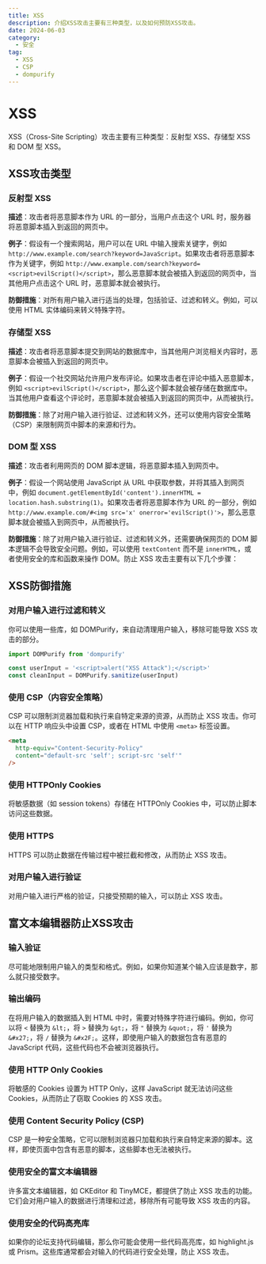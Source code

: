 ```yaml
---
title: XSS
description: 介绍XSS攻击主要有三种类型，以及如何预防XSS攻击。
date: 2024-06-03
category:
  - 安全
tag:
  - XSS
  - CSP
  - dompurify
---
```


# XSS

XSS（Cross-Site Scripting）攻击主要有三种类型：反射型 XSS、存储型 XSS 和 DOM 型 XSS。

## XSS攻击类型

### **反射型 XSS**

**描述**：攻击者将恶意脚本作为 URL 的一部分，当用户点击这个 URL 时，服务器将恶意脚本插入到返回的网页中。

**例子**：假设有一个搜索网站，用户可以在 URL 中输入搜索关键字，例如 `http://www.example.com/search?keyword=JavaScript`。如果攻击者将恶意脚本作为关键字，例如 `http://www.example.com/search?keyword=<script>evilScript()</script>`，那么恶意脚本就会被插入到返回的网页中，当其他用户点击这个 URL 时，恶意脚本就会被执行。

**防御措施**：对所有用户输入进行适当的处理，包括验证、过滤和转义。例如，可以使用 HTML 实体编码来转义特殊字符。

### **存储型 XSS**

**描述**：攻击者将恶意脚本提交到网站的数据库中，当其他用户浏览相关内容时，恶意脚本会被插入到返回的网页中。

**例子**：假设一个社交网站允许用户发布评论。如果攻击者在评论中插入恶意脚本，例如 `<script>evilScript()</script>`，那么这个脚本就会被存储在数据库中。当其他用户查看这个评论时，恶意脚本就会被插入到返回的网页中，从而被执行。

**防御措施**：除了对用户输入进行验证、过滤和转义外，还可以使用内容安全策略（CSP）来限制网页中脚本的来源和行为。

### **DOM 型 XSS**

**描述**：攻击者利用网页的 DOM 脚本逻辑，将恶意脚本插入到网页中。

**例子**：假设一个网站使用 JavaScript 从 URL 中获取参数，并将其插入到网页中，例如 `document.getElementById('content').innerHTML = location.hash.substring(1)`。如果攻击者将恶意脚本作为 URL 的一部分，例如 `http://www.example.com/#<img src='x' onerror='evilScript()'>`，那么恶意脚本就会被插入到网页中，从而被执行。

**防御措施**：除了对用户输入进行验证、过滤和转义外，还需要确保网页的 DOM 脚本逻辑不会导致安全问题。例如，可以使用 `textContent` 而不是 `innerHTML`，或者使用安全的库和函数来操作 DOM。防止 XSS 攻击主要有以下几个步骤：

## XSS防御措施

### **对用户输入进行过滤和转义**

你可以使用一些库，如 DOMPurify，来自动清理用户输入，移除可能导致 XSS 攻击的部分。

```js
import DOMPurify from 'dompurify'

const userInput = '<script>alert("XSS Attack");</script>'
const cleanInput = DOMPurify.sanitize(userInput)
```

### **使用 CSP（内容安全策略）**

CSP 可以限制浏览器加载和执行来自特定来源的资源，从而防止 XSS 攻击。你可以在 HTTP 响应头中设置 CSP，或者在 HTML 中使用 `<meta>` 标签设置。

```html
<meta
  http-equiv="Content-Security-Policy"
  content="default-src 'self'; script-src 'self'"
/>
```

### **使用 HTTPOnly Cookies**

将敏感数据（如 session tokens）存储在 HTTPOnly Cookies 中，可以防止脚本访问这些数据。

### **使用 HTTPS**

HTTPS 可以防止数据在传输过程中被拦截和修改，从而防止 XSS 攻击。

### **对用户输入进行验证**

对用户输入进行严格的验证，只接受预期的输入，可以防止 XSS 攻击。

## **富文本编辑器防止XSS攻击**

### **输入验证**

尽可能地限制用户输入的类型和格式。例如，如果你知道某个输入应该是数字，那么就只接受数字。

### **输出编码**

在将用户输入的数据插入到 HTML 中时，需要对特殊字符进行编码。例如，你可以将 `<` 替换为 `&lt;`，将 `>` 替换为 `&gt;`，将 `"` 替换为 `&quot;`，将 `'` 替换为 `&#x27;`，将 `/` 替换为 `&#x2F;`。这样，即使用户输入的数据包含有恶意的 JavaScript 代码，这些代码也不会被浏览器执行。

### **使用 HTTP Only Cookies**

将敏感的 Cookies 设置为 HTTP Only，这样 JavaScript 就无法访问这些 Cookies，从而防止了窃取 Cookies 的 XSS 攻击。

### **使用 Content Security Policy (CSP)**

CSP 是一种安全策略，它可以限制浏览器只加载和执行来自特定来源的脚本。这样，即使页面中包含有恶意的脚本，这些脚本也无法被执行。

### **使用安全的富文本编辑器**

许多富文本编辑器，如 CKEditor 和 TinyMCE，都提供了防止 XSS 攻击的功能。它们会对用户输入的数据进行清理和过滤，移除所有可能导致 XSS 攻击的内容。

### **使用安全的代码高亮库**

如果你的论坛支持代码编辑，那么你可能会使用一些代码高亮库，如 highlight.js 或 Prism。这些库通常都会对输入的代码进行安全处理，防止 XSS 攻击。
